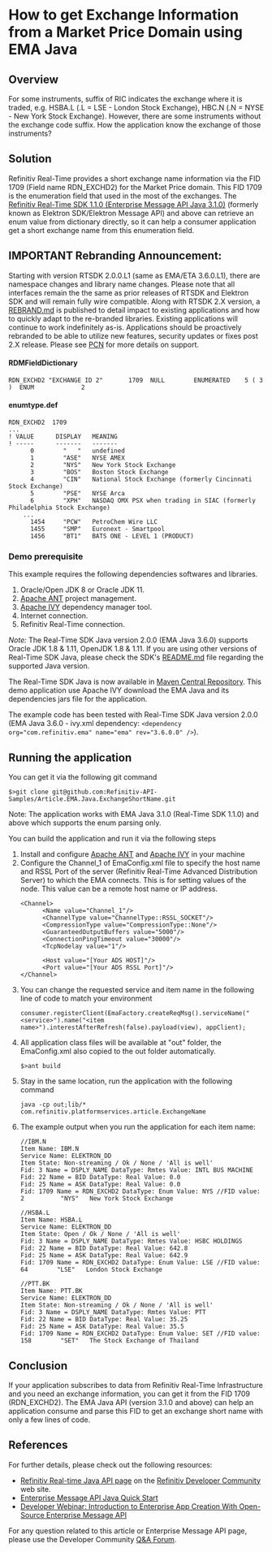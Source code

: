 # How to get Exchange Information from a Market Price Domain using EMA Java

## Overview
For some instruments, suffix of RIC indicates the exchange where it is traded, e.g. HSBA.L (.L = LSE - London Stock Exchange), HBC.N (.N = NYSE - New York Stock Exchange). However, there are some instruments without the exchange code suffix. How the application know the exchange of those instruments?

## Solution

Refinitiv Real-Time provides a short exchange name information via the FID 1709 (Field name RDN_EXCHD2) for the Market Price domain. This FID 1709 is the enumeration field that used in the most of the exchanges. The [Refinitiv Real-Time SDK 1.1.0 (Enterprise Message API Java 3.1.0)](https://developers.refinitiv.com/elektron/elektron-sdk-java) (formerly known as Elektron SDK/Elektron Message API) and above can retrieve an enum value from dictionary directly, so it can help a consumer application get a short exchange name from this enumeration field.

## IMPORTANT Rebranding Announcement: 

Starting with version RTSDK 2.0.0.L1 (same as EMA/ETA 3.6.0.L1), there are namespace changes and library name changes. Please note that all interfaces remain the the same as prior releases of RTSDK and Elektron SDK and will remain fully wire compatible. Along with RTSDK 2.X version, a [REBRAND.md](https://github.com/Refinitiv/Real-Time-SDK/blob/master/REBRAND.md) is published to detail impact to existing applications and how to quickly adapt to the re-branded libraries. Existing applications will continue to work indefinitely as-is.  Applications should be proactively rebranded to be able to utilize new features, security updates or fixes post 2.X release. Please see [PCN](https://my.refinitiv.com/content/mytr/en/pcnpage/12072.html?_ga=2.103280071.632863608.1606731450-325683966.1598503157) for more details on support. 


#### RDMFieldDictionary
```
RDN_EXCHD2 "EXCHANGE ID 2"       1709  NULL        ENUMERATED    5 ( 3 )  ENUM             2
```

#### enumtype.def
```
RDN_EXCHD2  1709
...
! VALUE      DISPLAY   MEANING
! -----      -------   -------
      0        "   "   undefined
      1        "ASE"   NYSE AMEX
      2        "NYS"   New York Stock Exchange
      3        "BOS"   Boston Stock Exchange
      4        "CIN"   National Stock Exchange (formerly Cincinnati Stock Exchange)
      5        "PSE"   NYSE Arca
      6        "XPH"   NASDAQ OMX PSX when trading in SIAC (formerly Philadelphia Stock Exchange)
	...
      1454     "PCW"   PetroChem Wire LLC
      1455     "SMP"   Euronext - Smartpool
      1456     "BT1"   BATS ONE - LEVEL 1 (PRODUCT)
```

### Demo prerequisite
This example requires the following dependencies softwares and libraries.
1. Oracle/Open JDK 8 or Oracle JDK 11.
2. [Apache ANT](http://ant.apache.org/) project management.
3. [Apache IVY](https://ant.apache.org/ivy/) dependency manager tool.
4. Internet connection. 
5. Refinitiv Real-Time connection. 

*Note:* 
The Real-Time SDK Java version 2.0.0 (EMA Java 3.6.0) supports Oracle JDK 1.8 & 1.11, OpenJDK 1.8 & 1.11. If you are using other versions of Real-Time SDK Java, please check the SDK's [README.md](https://github.com/Refinitiv/Elektron-SDK/blob/master/Java/README.md) file regarding the supported Java version.

The Real-Time SDK Java is now available in [Maven Central Repository](https://search.maven.org/). This demo application use Apache IVY download the EMA Java and its dependencies jars file for the application.

The example code has been tested with Real-Time SDK Java version 2.0.0 (EMA Java 3.6.0 - ivy.xml dependency: ```<dependency org="com.refinitiv.ema" name="ema" rev="3.6.0.0" />```).

## Running the application
You can get it via the following git command
```
$>git clone git@github.com:Refinitiv-API-Samples/Article.EMA.Java.ExchangeShortName.git
```
Note: The application works with EMA Java 3.1.0 (Real-Time SDK 1.1.0) and above which supports the enum parsing only.

You can build the application and run it via the following steps

1. Install and configure [Apache ANT](http://ant.apache.org/) and [Apache IVY](https://ant.apache.org/ivy/) in your machine
2. Configure the Channel_1 of EmaConfig.xml file to specify the host name and RSSL Port of the server (Refinitiv Real-Time Advanced Distribution
Server) to which the EMA connects. This is for setting values of the <ChannelGroup><ChannelList><Channel><Host> node. This value can be a remote host name or IP address.
      ```
      <Channel>
            <Name value="Channel_1"/>								
            <ChannelType value="ChannelType::RSSL_SOCKET"/>													
            <CompressionType value="CompressionType::None"/>
            <GuaranteedOutputBuffers value="5000"/>
            <ConnectionPingTimeout value="30000"/>
            <TcpNodelay value="1"/>

            <Host value="[Your ADS HOST]"/>
            <Port value="[Your ADS RSSL Port]"/>
      </Channel>
      ```
3. You can change the requested service and item name in the following line of code to match your environment
      ```
      consumer.registerClient(EmaFactory.createReqMsg().serviceName("<service>").name("<item name>").interestAfterRefresh(false).payload(view), appClient);
      ```
4. All application class files will be available at "out" folder, the EmaConfig.xml also copied to the out folder automatically.
      ```
      $>ant build
      ```
5. Stay in the same location, run the application with the following command
      ```
      java -cp out;lib/* com.refinitiv.platformservices.article.ExchangeName
      ```
6. The example output when you run the application for each item name:
      ```
      //IBM.N
      Item Name: IBM.N
      Service Name: ELEKTRON_DD
      Item State: Non-streaming / Ok / None / 'All is well'
      Fid: 3 Name = DSPLY_NAME DataType: Rmtes Value: INTL BUS MACHINE
      Fid: 22 Name = BID DataType: Real Value: 0.0
      Fid: 25 Name = ASK DataType: Real Value: 0.0
      Fid: 1709 Name = RDN_EXCHD2 DataType: Enum Value: NYS //FID value: 2          "NYS"   New York Stock Exchange

      //HSBA.L
      Item Name: HSBA.L
      Service Name: ELEKTRON_DD
      Item State: Open / Ok / None / 'All is well'
      Fid: 3 Name = DSPLY_NAME DataType: Rmtes Value: HSBC HOLDINGS
      Fid: 22 Name = BID DataType: Real Value: 642.8
      Fid: 25 Name = ASK DataType: Real Value: 642.9
      Fid: 1709 Name = RDN_EXCHD2 DataType: Enum Value: LSE //FID value: 64        "LSE"   London Stock Exchange

      //PTT.BK
      Item Name: PTT.BK
      Service Name: ELEKTRON_DD
      Item State: Non-streaming / Ok / None / 'All is well'
      Fid: 3 Name = DSPLY_NAME DataType: Rmtes Value: PTT
      Fid: 22 Name = BID DataType: Real Value: 35.25
      Fid: 25 Name = ASK DataType: Real Value: 35.5
      Fid: 1709 Name = RDN_EXCHD2 DataType: Enum Value: SET //FID value: 158        "SET"   The Stock Exchange of Thailand
      ```

## Conclusion

If your application subscribes to data from Refinitiv Real-Time Infrastructure and you need an exchange information, you can get it from the FID 1709 (RDN_EXCHD2). The EMA Java API (version 3.1.0 and above) can help an application consume and parse this FID to get an exchange short name with only a few lines of code.

## References
For further details, please check out the following resources:
* [Refinitiv Real-time Java API page](https://developers.refinitiv.com/en/api-catalog/elektron/elektron-sdk-java) on the [Refinitiv Developer Community](https://developers.refinitiv.com/) web site.
* [Enterprise Message API Java Quick Start](https://developers.refinitiv.com/en/api-catalog/elektron/elektron-sdk-java/quick-start)
* [Developer Webinar: Introduction to Enterprise App Creation With Open-Source Enterprise Message API](https://www.youtube.com/watch?v=2pyhYmgHxlU)

For any question related to this article or Enterprise Message API page, please use the Developer Community [Q&A Forum](https://community.developers.refinitiv.com/spaces/72/index.html).
